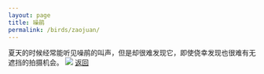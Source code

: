 ```yaml
---
layout: page
title: 噪鹃
permalink: /birds/zaojuan/
---
```

夏天的时候经常能听见噪鹃的叫声，但是却很难发现它，即使侥幸发现也很难有无遮挡的拍摄机会。
![](../picture/噪鹃/DSCN2626.jpg)
[返回](../../)
